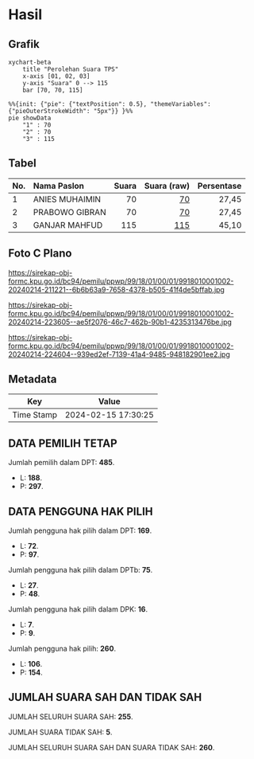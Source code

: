 # Hasil

## Grafik

```mermaid
xychart-beta
    title "Perolehan Suara TPS"
    x-axis [01, 02, 03]
    y-axis "Suara" 0 --> 115
    bar [70, 70, 115]
```

```mermaid
%%{init: {"pie": {"textPosition": 0.5}, "themeVariables": {"pieOuterStrokeWidth": "5px"}} }%%
pie showData
    "1" : 70
    "2" : 70
    "3" : 115
```

## Tabel

| No. | Nama Paslon    | Suara | Suara (raw) | Persentase |
|:--- |:-------------- | -----:| -----------:| ----------:|
| 1   | ANIES MUHAIMIN | 70    | [70][p-1]   | 27,45      |
| 2   | PRABOWO GIBRAN | 70    | [70][p-2]   | 27,45      |
| 3   | GANJAR MAHFUD  | 115   | [115][p-3]  | 45,10      |


[p-1]: https://github.com/gigit-pemilu/pemilu-2024-99-luar-negeri/blob/main/pilpres/hitung-suara/sub/99-luar-negeri/sub/18-bern-swiss/sub/01-bern-swiss/sub/0001-bern-swiss/sub/002-tps-001/sub/paslon-1.txt
[p-2]: https://github.com/gigit-pemilu/pemilu-2024-99-luar-negeri/blob/main/pilpres/hitung-suara/sub/99-luar-negeri/sub/18-bern-swiss/sub/01-bern-swiss/sub/0001-bern-swiss/sub/002-tps-001/sub/paslon-2.txt
[p-3]: https://github.com/gigit-pemilu/pemilu-2024-99-luar-negeri/blob/main/pilpres/hitung-suara/sub/99-luar-negeri/sub/18-bern-swiss/sub/01-bern-swiss/sub/0001-bern-swiss/sub/002-tps-001/sub/paslon-3.txt

## Foto C Plano

https://sirekap-obj-formc.kpu.go.id/bc94/pemilu/ppwp/99/18/01/00/01/9918010001002-20240214-211221--6b6b63a9-7658-4378-b505-41f4de5bffab.jpg

https://sirekap-obj-formc.kpu.go.id/bc94/pemilu/ppwp/99/18/01/00/01/9918010001002-20240214-223605--ae5f2076-46c7-462b-90b1-4235313476be.jpg

https://sirekap-obj-formc.kpu.go.id/bc94/pemilu/ppwp/99/18/01/00/01/9918010001002-20240214-224604--939ed2ef-7139-41a4-9485-948182901ee2.jpg


## Metadata

| Key        | Value               |
| ---------- | ------------------- |
| Time Stamp | 2024-02-15 17:30:25 |


## DATA PEMILIH TETAP

Jumlah pemilih dalam DPT: **485**.
 * L: **188**.
 * P: **297**.

## DATA PENGGUNA HAK PILIH

Jumlah pengguna hak pilih dalam DPT: **169**.
 * L: **72**.
 * P: **97**.

Jumlah pengguna hak pilih dalam DPTb: **75**.
 * L: **27**.
 * P: **48**.

Jumlah pengguna hak pilih dalam DPK: **16**.
 * L: **7**.
 * P: **9**.

Jumlah pengguna hak pilih: **260**.
 * L: **106**.
 * P: **154**.

## JUMLAH SUARA SAH DAN TIDAK SAH

JUMLAH SELURUH SUARA SAH: **255**.

JUMLAH SUARA TIDAK SAH: **5**.

JUMLAH SELURUH SUARA SAH DAN SUARA TIDAK SAH: **260**.



